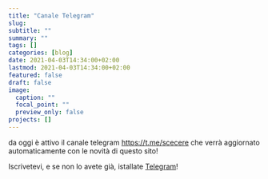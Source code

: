 ```yaml
---
title: "Canale Telegram"
slug:
subtitle: ""
summary: ""
tags: []
categories: [blog]
date: 2021-04-03T14:34:00+02:00
lastmod: 2021-04-03T14:34:00+02:00
featured: false
draft: false
image:
  caption: ""
  focal_point: ""
  preview_only: false
projects: []
---
```


da oggi è attivo il canale telegram <https://t.me/scecere> che verrà aggiornato automaticamente con le novità di questo sito!

Iscrivetevi, e se non lo avete già, istallate [Telegram](https://telegram.org)!